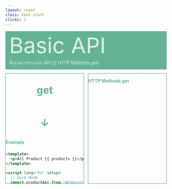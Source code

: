 ```yaml
---
layout: cover
class: text-start
clicks: 1
---
```


<PageNumber :page="$page" />

<div v-click="[0, 2]" class="custom-background-title">
  <p class="custom-title"> Basic API </p>
  <p class="custom-sub-title"> พื้นฐานการทำงานกับ API (2 HTTP Methods get) </p>
</div>
<div class="custom-container">
  <div
    v-click="[1, 2]"
    v-motion
    :initial="{ x: -400 }"
    :enter="{ x: 0 }"
    :leave="{ x: 400 }"
    class="custom-height-box custom-border-box pa-3"
  >
    <div class="mt-4">
      <div class="custom-display-title-side-page ml-5 mt-28 mb-45">
        <p class="custom-title-side-page"> get </p>
        <p class="custom-title-side-page"> ↓ </p>
      </div>
      <div class="custom-display-box-title">
        <p class="custom-display-subtitle-content-list">
          <span class="custom-subtitle-list"> Example </span>
          <span class="custom-content-list"> HTTP Methods get (get) </span>
        </p>
      </div>
<div class="custom-code-block mb-3">

```html
<template>
  <p>All Product {{ products }}</p>
</template>

<script lang="ts" setup>
  // Dark Mode
  import productApi from '@/services/api/feature/product.ts'
  import { ref, onMounted } from 'vue'

  const products = ref([])

  async function getProduct () {
    try {
      // 1 ยิง api get เพื่อดึงข้อมูลทั้งหมดออกมา
      const response = await productApi.get()
      console.log('response all products', response)
      // 2 set ข้อมูลที่ได้มาจาก api ให้ products
      products.value = response.data
    } catch (error) {
      if (error instanceof Error) {
        console.error('เกิดข้อผิดพลาด'), error.message)
      } else {
        console.error('เกิดข้อผิดพลาดที่ไม่ทราบสาเหตุ'), error)
      }
    }
  }

  onMounted(() => {
    // เริ่ม getProduct ในจังหวะ Mounted
    getProduct()
  })

</script>
```

</div>
      <div class="custom-display-box-title">
        <p class="custom-display-subtitle-content-list">
          <span class="custom-subtitle-list"> Example </span>
          <span class="custom-content-list"> HTTP Methods get (getById) </span>
        </p>
      </div>
<div class="custom-code-block mb-3">

```html
<template>
  <p>One Product {{ product }}</p>
  <button @click="getProductById('123')"> get product id 123 </button>
</template>

<script lang="ts" setup>
  // Dark Mode
  import productApi from '@/services/api/feature/product.ts'
  import { ref, onMounted } from 'vue'

  const product = ref([])

  async function getProductById (id: string) {
    try {
      // 1 ยิง api getById พร้อมส่ง argument id เพื่อดึงข้อมูลเฉพาะ id ที่ต้องการ
      const response = await productApi.getById(id)
      console.log('response one product', response)
      // 2 set ข้อมูลที่ได้มาจาก api ให้ products
      product.value = response.data
    } catch (error) {
      if (error instanceof Error) {
        console.error('เกิดข้อผิดพลาด'), error.message)
      } else {
        console.error('เกิดข้อผิดพลาดที่ไม่ทราบสาเหตุ'), error)
      }
    }
  }
</script>
```

</div>
      <div class="custom-display-box-title">
        <p class="custom-display-subtitle-content-list">
          <span class="custom-subtitle-list"> Example </span>
          <span class="custom-content-list"> HTTP Methods get (search) </span>
        </p>
      </div>
<div class="custom-code-block mb-3">

```html
<template>
  <input @change="searchProduct">
  <p>One Product {{ product }}</p>
</template>

<script lang="ts" setup>
  // Dark Mode
  import productApi from '@/services/api/feature/product.ts'
  import { ref, onMounted } from 'vue'

  const products = ref([])

  async function searchProduct (keyword: string) {
    try {
      // 1 ยิง api search พร้อมส่ง argument keyword เพื่อดึงข้อมูลเฉพาะ keyword ที่ต้องการ
      const response = await productApi.search(keyword)
      console.log('response search product', response)
      // 2 set ข้อมูลที่ได้มาจาก api ให้ products
      products.value = response.data
    } catch (error) {
      if (error instanceof Error) {
        console.error('เกิดข้อผิดพลาด'), error.message)
      } else {
        console.error('เกิดข้อผิดพลาดที่ไม่ทราบสาเหตุ'), error)
      }
    }
  }

</script>
```

</div>
    </div>
  </div>
  <div
    v-click="[1, 2]"
    v-motion
    :initial="{ x: -400 }"
    :enter="{ x: 0 }"
    :leave="{ x: 400 }"
    class="custom-height-box custom-border-box pa-3 h-ful"
  >
    <div class="mt-32">
      <div>
        <p class="custom-subtitle-list"> HTTP Methods get </p>
        <div class="custom-content-list">
          <p> HTTP Methods get คือ Method สำหรับดึงข้อมูล </p>
        </div>
      </div>
    </div>
  </div>
</div>

<style scoped>
.slidev-layout {
  padding: 28px;
  background: #35485d;
  z-index: 2;
  ::-webkit-scrollbar {
    width: 4px !important;
    height: 4px !important;
  }
  ::-webkit-scrollbar-thumb {
    border-radius: 8px !important;
    background: grey !important;
  }
  ::-webkit-scrollbar-track {
    background: transparent !important;
  }
}
.slidev-layout pre {
  width: 426px;
  overflow: auto;
}
.slidev-code-wrapper .line {
  padding-right: 20px;
}
.custom-background-title {
  background-color: #3fa17b;
  padding: 12px;
  opacity: 0.8;
}
.custom-title {
  font-size: 68px;
  line-height: 4rem;
  margin: 0;
}
.custom-sub-title {
  margin-bottom: 0;
}
.custom-container {
  display: grid;
  grid-template-columns: 3fr 3fr;
  gap: 12px;
  padding-top: 12px;
}
.custom-height-box {
  max-height: 344px;
  height: 344px;
  overflow-y: auto;
  overflow-x: hidden;
}
.custom-border-box {
  border: 1px;
  border-style: solid;
  border-color: #3fa17b;
}
.custom-subtitle-list {
  display: block;
  font-weight: bold;
  color: #3fa17b !important;
}
.custom-display-title-side-page {
  display: flex;
  flex-direction: column;
  align-items: center;
  justify-content: center;
}
.custom-title-side-page {
  font-size: 32px;
  font-weight: bold;
  color: #3fa17b !important;
}
.custom-content-list p {
  margin: 0
}
.custom-display-box-title {
  display: flex;
  justify-content: start;
}
.custom-display-subtitle-content-list {
  display: flex;
  justify-content: space-between;
  width: 100%;
  margin: 0;
  margin-bottom: 8px
}
.custom-code-block {
  display: flex;
  flex-direction: column;
  align-items: start;
  justify-content: start;
  text-align: start;
}
p {
  color: white !important;
  opacity: 0.8 !important;
}
</style>

<!--
Omit ใช้สำหรับตัด property ที่ไม่ต้องการออกจาก type
Partial ใช้สำหรับทำให้ทุก property ใน type นั้นเป็น optional ไม่จำเป็นต้องส่งค่าทุกตัว
-->